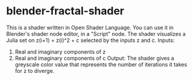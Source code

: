 # blender-fractal-shader
This is a shader written in Open Shader Language. 
You can use it in Blender's shader node editor, in a "Script" node. 
The shader visualizes a Julia set on z(i+1) = z(i)^2 + c selected by the inputs z and c.
Inputs: 
1. Real and imaginary components of z
2. Real and imaginary components of c
Output:
The shader gives a greyscale color value that represents the number of iterations it takes for z to diverge.
